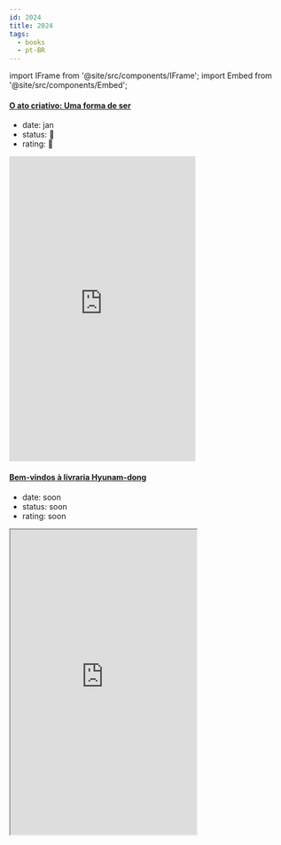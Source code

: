 ```yaml
---
id: 2024
title: 2024
tags:
  - books
  - pt-BR
---
```


import IFrame from '@site/src/components/IFrame';
import Embed from '@site/src/components/Embed';

#### [O ato criativo: Uma forma de ser](https://www.amazon.com.br/ato-criativo-Uma-forma-ser/dp/6555646748)

- date: jan
- status: 🚧
- rating: 🚧

<IFrame sandbox="allow-scripts allow-same-origin allow-popups" width="336" height="550" frameborder="0" allowfullscreen src="https://ler.amazon.com.br/kp/card?asin=B0C8BF2GL6&preview=inline&linkCode=kpe&ref_=cm_sw_r_kb_dp_Q22CKX9QQ1TD6YVAYD6V" ></IFrame>

#### [Bem-vindos à livraria Hyunam-dong](https://www.amazon.com.br/ato-criativo-Uma-forma-ser/dp/6555646748)

- date: soon
- status: soon
- rating: soon

<IFrame sandbox="allow-scripts allow-same-origin allow-popups" width="336" height="550" frameborder="10" allowfullscreen src="https://ler.amazon.com.br/kp/card?asin=B0CCSJFPM1&preview=inline&linkCode=kpe&ref_=cm_sw_r_kb_dp_CCKV1HJG9CWXYZFV4AB7" ></IFrame>

